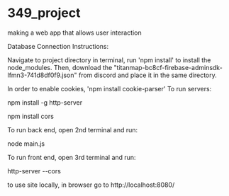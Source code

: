 # 349_project
making a web app that allows user interaction

Database Connection Instructions:

Navigate to project directory in terminal, run 'npm install' to install the node_modules. Then, download the "titanmap-bc8cf-firebase-adminsdk-lfmn3-741d8df0f9.json" from discord and place it in the same directory. 

In order to enable cookies, 'npm install cookie-parser'
To run servers:

npm install -g http-server

npm install cors

To run back end, open 2nd terminal and run:

node main.js

To run front end, open 3rd terminal and run:

http-server --cors


to use site locally, in browser go to http://localhost:8080/
